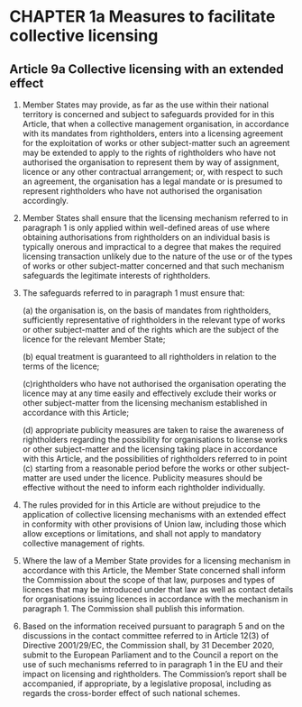 # CHAPTER 1a Measures to facilitate collective licensing

## Article 9a Collective licensing with an extended effect

1. Member States may provide, as far as the use within their national territory is concerned and subject to safeguards provided for in this Article, that when a collective management organisation, in accordance with its mandates from rightholders, enters into a licensing agreement for the exploitation of works or other subject-matter such an agreement may be extended to apply to the rights of rightholders who have not authorised the organisation to represent them by way of assignment, licence or any other contractual arrangement; or, with respect to such an agreement, the organisation has a legal mandate or is presumed to represent rightholders who have not authorised the organisation accordingly.

2. Member States shall ensure that the licensing mechanism referred to in paragraph 1 is only applied within well-defined areas of use where obtaining authorisations from rightholders on an individual basis is typically onerous and impractical to a degree that makes the required licensing transaction unlikely due to the nature of the use or of the types of works or other subject-matter concerned and that such mechanism safeguards the legitimate interests of rightholders.

3. The safeguards referred to in paragraph 1 must ensure that:

    (a) the organisation is, on the basis of mandates from rightholders, sufficiently representative of rightholders in the relevant type of works or other subject-matter and of the rights which are the subject of the licence for the relevant Member State;
  
    (b) equal treatment is guaranteed to all rightholders in relation to the terms of the licence; 
  
    (c)rightholders who have not authorised the organisation operating the licence may at any time easily and effectively exclude their works or other subject-matter from the licensing mechanism established in accordance with this Article;
  
    (d) appropriate publicity measures are taken to raise the awareness of rightholders regarding the possibility for organisations to license works or other subject-matter and the licensing taking place in accordance with this Article, and the possibilities of rightholders referred to in point (c) starting from a reasonable period before the works or other subject-matter are used under the licence. Publicity measures should be effective without the need to inform each rightholder individually.
  
4. The rules provided for in this Article are without prejudice to the application of collective licensing mechanisms with an extended effect in conformity with other provisions of Union law, including those which allow exceptions or limitations, and shall not apply to mandatory collective management of rights.

5. Where the law of a Member State provides for a licensing mechanism in accordance with this Article, the Member State concerned shall inform the Commission about the scope of that law, purposes and types of licences that may be introduced under that law as well as contact details for organisations issuing licences in accordance with the mechanism in paragraph 1. The Commission shall publish this information.

6. Based on the information received pursuant to paragraph 5 and on the discussions in the contact committee referred to in Article 12(3) of Directive 2001/29/EC, the Commission shall, by 31 December 2020, submit to the European Parliament and to the Council a report on the use of such mechanisms referred to in paragraph 1 in the EU and their impact on licensing and rightholders. The Commission’s report shall be accompanied, if appropriate, by a legislative proposal, including as regards the cross-border effect of such national schemes.
